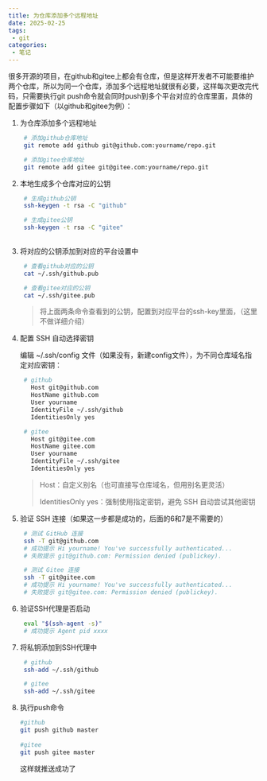 ```yaml
---
title: 为仓库添加多个远程地址
date: 2025-02-25
tags:
 - git
categories: 
 - 笔记
---
```


很多开源的项目，在github和gitee上都会有仓库，但是这样开发者不可能要维护两个仓库，所以为同一个仓库，添加多个远程地址就很有必要，这样每次更改完代码，只需要执行git push命令就会同时push到多个平台对应的仓库里面，具体的配置步骤如下（以github和gitee为例）：

1. 为仓库添加多个远程地址
   ```bash
    # 添加github仓库地址
    git remote add github git@github.com:yourname/repo.git

    # 添加gitee仓库地址
    git remote add gitee git@gitee.com:yourname/repo.git
   ```
2. 本地生成多个仓库对应的公钥
   ```bash
    # 生成github公钥
    ssh-keygen -t rsa -C "github"

    # 生成gitee公钥
    ssh-keygen -t rsa -C "gitee"
    
   ```
3. 将对应的公钥添加到对应的平台设置中
   ```bash
    # 查看github对应的公钥
    cat ~/.ssh/github.pub

    # 查看gitee对应的公钥
    cat ~/.ssh/gitee.pub
   ```
   > 将上面两条命令查看到的公钥，配置到对应平台的ssh-key里面，（这里不做详细介绍）
4. 配置 SSH 自动选择密钥
   
   编辑 ~/.ssh/config 文件（如果没有，新建config文件），为不同仓库域名指定对应密钥：
   ```bash
    # github
      Host git@github.com
      HostName github.com
      User yourname
      IdentityFile ~/.ssh/github
      IdentitiesOnly yes

    # gitee
      Host git@gitee.com
      HostName gitee.com
      User yourname
      IdentityFile ~/.ssh/gitee
      IdentitiesOnly yes
   ```
   > Host：自定义别名（也可直接写仓库域名，但用别名更灵活）
   >
   > IdentitiesOnly yes：强制使用指定密钥，避免 SSH 自动尝试其他密钥

5. 验证 SSH 连接（如果这一步都是成功的，后面的6和7是不需要的）
   ```bash
    # 测试 GitHub 连接
    ssh -T git@github.com
    # 成功提示 Hi yourname! You've successfully authenticated...
    # 失败提示 git@github.com: Permission denied (publickey).

    # 测试 Gitee 连接
    ssh -T git@gitee.com
    # 成功提示 Hi yourname! You've successfully authenticated...
    # 失败提示 git@gitee.com: Permission denied (publickey).
   ```
6. 验证SSH代理是否启动
   ```bash
    eval "$(ssh-agent -s)"
    # 成功提示 Agent pid xxxx
   ```
7. 将私钥添加到SSH代理中
   ```bash
    # github
    ssh-add ~/.ssh/github

    # gitee
    ssh-add ~/.ssh/gitee
   ```
8. 执行push命令
   ```bash
   #github
   git push github master
  
   #gitee
   git push gitee master
   ```
   这样就推送成功了